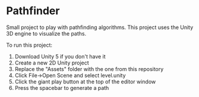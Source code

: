 # Pathfinder
Small project to play with pathfinding algorithms. This project uses the Unity 3D engine to visualize the paths.

To run this project:
1. Download Unity 5 if you don't have it
2. Create a new 2D Unity project
3. Replace the "Assets" folder with the one from this repository
4. Click File->Open Scene and select level.unity
5. Click the giant play button at the top of the editor window
6. Press the spacebar to generate a path

